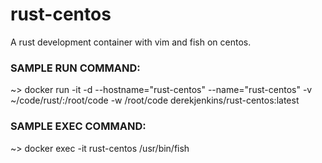 # rust-centos

A rust development container with vim and fish on centos.

### SAMPLE RUN COMMAND:
~> docker run -it -d --hostname="rust-centos" --name="rust-centos" -v ~/code/rust/:/root/code -w /root/code derekjenkins/rust-centos:latest

### SAMPLE EXEC COMMAND:
~> docker exec -it rust-centos /usr/bin/fish
